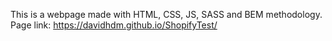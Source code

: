 This is a webpage made with HTML, CSS, JS, SASS and BEM methodology.
Page link: https://davidhdm.github.io/ShopifyTest/
